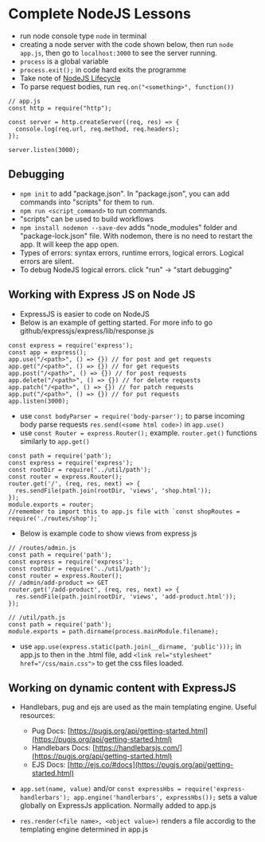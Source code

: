 # Complete NodeJS Lessons
- run node console type `node` in terminal
- creating a node server with the code shown below, then run `node app.js`, then go to `localhost:3000` to see the server running. 
- `process` is a global variable
- `process.exit();` in code hard exits the programme
- Take note of [NodeJS Lifecycle](https://www.oreilly.com/library/view/nodejs-the/9781838826864/video3_4.html) 
- To parse request bodies, run `req.on("<something>", function())`
```
// app.js
const http = require("http");

const server = http.createServer((req, res) => {
  console.log(req.url, req.method, req.headers);
});

server.listen(3000);
```

## Debugging
- `npm init` to add "package.json". In "package.json", you can add commands into "scripts" for them to run. 
- `npm run <script_command>` to run commands. 
- "scripts" can be used to build workflows
- `npm install nodemon --save-dev` adds "node_modules" folder and "package-lock.json" file. With nodemon, there is no need to restart the app. It will keep the app open.
- Types of errors: syntax errors, runtime errors, logical errors. Logical errors are silent.
- To debug NodeJS logical errors. click "run" -> "start debugging"

## Working with Express JS on Node JS
- ExpressJS is easier to code on NodeJS
- Below is an example of getting started. For more info to go github/expressjs/express/lib/response.js
```
const express = require('express');
const app = express();
app.use("/<path>", () => {}) // for post and get requests
app.get("/<path>", () => {}) // for get requests
app.post("/<path>", () => {}) // for post requests
app.delete("/<path>", () => {}) // for delete requests
app.patch("/<path>", () => {}) // for patch requests
app.put("/<path>", () => {}) // for put requests
app.listen(3000);
```
- use `const bodyParser = require('body-parser');` to parse incoming body parse requests `res.send(<some html code>)` in `app.use()`
- use `const Router = express.Router();` example. `router.get()` functions similarly to `app.get()`
```
const path = require('path');
const express = require('express');
const rootDir = require('../util/path');
const router = express.Router();
router.get('/', (req, res, next) => {
  res.sendFile(path.join(rootDir, 'views', 'shop.html'));
});
module.exports = router;
//remember to import this to app.js file with `const shopRoutes = require('./routes/shop');`
```
- Below is example code to show views from express js
```
// /routes/admin.js
const path = require('path');
const express = require('express');
const rootDir = require('../util/path');
const router = express.Router();
// /admin/add-product => GET
router.get('/add-product', (req, res, next) => {
  res.sendFile(path.join(rootDir, 'views', 'add-product.html'));
});

// /util/path.js
const path = require('path');
module.exports = path.dirname(process.mainModule.filename);
```
- use `app.use(express.static(path.join(__dirname, 'public')));` in app.js to then in the .html file, add `<link rel="stylesheet" href="/css/main.css">` to get the css files loaded.

## Working on dynamic content with ExpressJS
- Handlebars, pug and ejs are used as the main templating engine. Useful resources:
  - Pug Docs: [https://pugjs.org/api/getting-started.html](https://pugjs.org/api/getting-started.html)
  - Handlebars Docs: [https://handlebarsjs.com/](https://pugjs.org/api/getting-started.html)
  - EJS Docs: [http://ejs.co/#docs](https://pugjs.org/api/getting-started.html)

- `app.set(name, value)` and/or `const expressHbs = require('express-handlerbars'); app.engine('handlerbars', expressHbs());` sets a value globally on ExpressJs application. Normally added to app.js
- `res.render(<file name>, <object value>)` renders a file accordig to the templating engine determined in app.js